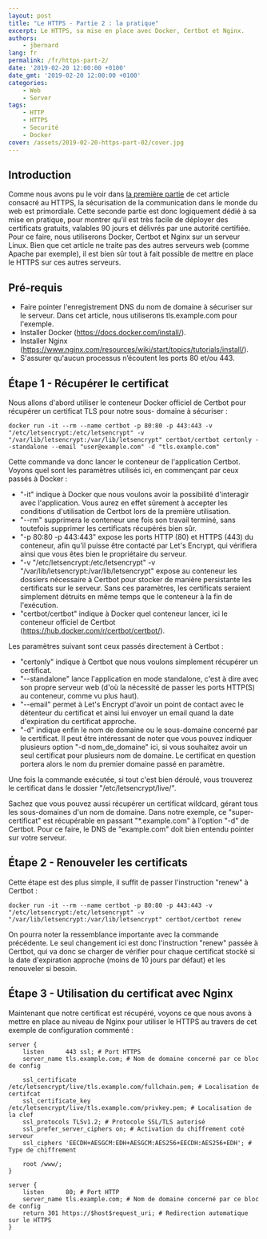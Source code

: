 ```yaml
---
layout: post
title: "Le HTTPS - Partie 2 : la pratique"
excerpt: Le HTTPS, sa mise en place avec Docker, Certbot et Nginx.
authors:
    - jbernard
lang: fr
permalink: /fr/https-part-2/
date: '2019-02-20 12:00:00 +0100'
date_gmt: '2019-02-20 12:00:00 +0100'
categories:
    - Web
    - Server
tags:
    - HTTP
    - HTTPS
    - Securité
    - Docker
cover: /assets/2019-02-20-https-part-02/cover.jpg
---
```


## Introduction
Comme nous avons pu le voir dans [la première partie](/fr/https-part-1/) de cet article consacré au HTTPS, la sécurisation de la communication dans le monde du web est primordiale. Cette seconde partie est donc logiquement dédié à sa mise en pratique, pour montrer qu'il est très facile de déployer des certificats gratuits, valables 90 jours et délivrés par une autorité certifiée. Pour ce faire, nous utiliserons Docker, Certbot et Nginx sur un serveur Linux. Bien que cet article ne traite pas des autres serveurs web (comme Apache par exemple), il est bien sûr tout à fait possible de mettre en place le HTTPS sur ces autres serveurs.

## Pré-requis 

- Faire pointer l'enregistrement DNS du nom de domaine à sécuriser sur le serveur. Dans cet article, nous utiliserons tls.example.com pour l'exemple. 
- Installer Docker (https://docs.docker.com/install/). 
- Installer Nginx (https://www.nginx.com/resources/wiki/start/topics/tutorials/install/). 
- S'assurer qu'aucun processus n’écoutent les ports 80 et/ou 443. 

## Étape 1 - Récupérer le certificat

Nous allons d'abord utiliser le conteneur Docker officiel de Certbot pour récupérer un certificat TLS pour notre sous- domaine à sécuriser :

```
docker run -it --rm --name certbot -p 80:80 -p 443:443 -v "/etc/letsencrypt:/etc/letsencrypt" -v "/var/lib/letsencrypt:/var/lib/letsencrypt" certbot/certbot certonly --standalone --email "user@example.com" -d "tls.example.com"
```

Cette commande va donc lancer le conteneur de l'application Certbot. Voyons quel sont les paramètres utilisés ici, en commençant par ceux passés à Docker :
- "-it" indique à Docker que nous voulons avoir la possibilité d'interagir avec l'application. Vous aurez en effet sûrement à accepter les conditions d'utilisation de Certbot lors de la première utilisation. 
- "--rm" supprimera le conteneur une fois son travail terminé, sans toutefois supprimer les certificats récupérés bien sûr. 
- "-p 80:80 -p 443:443" expose les ports HTTP (80) et HTTPS (443) du conteneur, afin qu'il puisse être contacté par Let's Encrypt, qui vérifiera ainsi que vous êtes bien le propriétaire du serveur. 
- "-v "/etc/letsencrypt:/etc/letsencrypt" -v "/var/lib/letsencrypt:/var/lib/letsencrypt" expose au conteneur les dossiers nécessaire à Certbot pour stocker de manière persistante les certificats sur le serveur. Sans ces paramètres, les certificats seraient simplement détruits en même temps que le conteneur à la fin de l'exécution. 
- "certbot/certbot" indique à Docker quel conteneur lancer, ici le conteneur officiel de Certbot (https://hub.docker.com/r/certbot/certbot/).

Les paramètres suivant sont ceux passés directement à Certbot :
- "certonly" indique à Certbot que nous voulons simplement récupérer un certificat. 
- "--standalone" lance l'application en mode standalone, c'est à dire avec son propre serveur web (d'où la nécessité de passer les ports HTTP(S) au conteneur, comme vu plus haut). 
- "--email" permet à Let's Encrypt d'avoir un point de contact avec le détenteur du certificat et ainsi lui envoyer un email quand la date d'expiration du certificat approche. 
- "-d" indique enfin le nom de domaine ou le sous-domaine concerné par le certificat. Il peut être intéressant de noter que vous pouvez indiquer plusieurs option "-d nom_de_domaine" ici, si vous souhaitez avoir un seul certificat pour plusieurs nom de domaine. Le certificat en question portera alors le nom du premier domaine passé en paramètre. 

Une fois la commande exécutée, si tout c'est bien déroulé, vous trouverez le certificat dans le dossier "/etc/letsencrypt/live/". 

Sachez que vous pouvez aussi récupérer un certificat wildcard, gérant tous les sous-domaines d'un nom de domaine. Dans notre exemple, ce "super-certificat" est récupérable en passant "*.example.com" à l'option "-d" de Certbot. Pour ce faire, le DNS de "example.com" doit bien entendu pointer sur votre serveur.

## Étape 2 - Renouveler les certificats

Cette étape est des plus simple, il suffit de passer l'instruction "renew" à Certbot :
```
docker run -it --rm --name certbot -p 80:80 -p 443:443 -v "/etc/letsencrypt:/etc/letsencrypt" -v "/var/lib/letsencrypt:/var/lib/letsencrypt" certbot/certbot renew
```

On pourra noter la ressemblance importante avec la commande précédente. Le seul changement ici est donc l'instruction "renew" passée à Certbot, qui va donc se charger de vérifier pour chaque certificat stocké si la date d'expiration approche (moins de 10 jours par défaut) et les renouveler si besoin. 
 
## Étape 3 - Utilisation du certificat avec Nginx

Maintenant que notre certificat est récupéré, voyons ce que nous avons à mettre en place au niveau de Nginx pour utiliser le HTTPS au travers de cet exemple de configuration commenté :
```
server {
    listen      443 ssl; # Port HTTPS
    server_name tls.example.com; # Nom de domaine concerné par ce bloc de config

    ssl_certificate /etc/letsencrypt/live/tls.example.com/fullchain.pem; # Localisation de certifcat 
    ssl_certificate_key /etc/letsencrypt/live/tls.example.com/privkey.pem; # Localisation de la clef
    ssl_protocols TLSv1.2; # Protocole SSL/TLS autorisé 
    ssl_prefer_server_ciphers on; # Activation du chiffrement coté serveur
    ssl_ciphers 'EECDH+AESGCM:EDH+AESGCM:AES256+EECDH:AES256+EDH'; # Type de chiffrement 
    
    root /www/;
}

server {
    listen      80; # Port HTTP
    server_name tls.example.com; # Nom de domaine concerné par ce bloc de config
    return 301 https://$host$request_uri; # Redirection automatique sur le HTTPS
}
```
